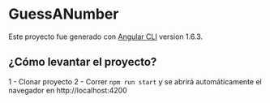 # GuessANumber

Este proyecto fue generado con [Angular CLI](https://github.com/angular/angular-cli) version 1.6.3.

## ¿Cómo levantar el proyecto?

1 - Clonar proyecto
2 - Correr `npm run start` y se abrirá automáticamente el navegador en http://localhost:4200
